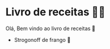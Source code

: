 # Livro de receitas :man_cook:

Olá, Bem vindo ao livro de receitas :wave:

- Strogonoff de frango :chicken:

  